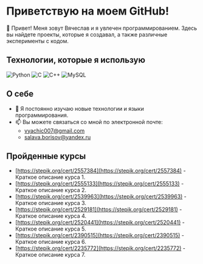 # Приветствую на моем GitHub!

👋 Привет! Меня зовут Вячеслав и я увлечен программированием. Здесь вы найдете проекты, которые я создавал, а также различные эксперименты с кодом.

## Технологии, которые я использую

![Python](https://img.shields.io/badge/-Python-FB8C00?style=flat-square&logo=python&logoColor=ffffff&labelColor=FB8C00)
![C](https://img.shields.io/badge/-C-00599C?style=flat-square&logo=c&logoColor=ffffff&labelColor=00599C)
![C++](https://img.shields.io/badge/-C++-00599C?style=flat-square&logo=cplusplus&logoColor=ffffff&labelColor=00599C)
![MySQL](https://img.shields.io/badge/-MySQL-00758F?style=flat-square&logo=mysql&logoColor=ffffff&labelColor=00758F)

## О себе

- 🌱 Я постоянно изучаю новые технологии и языки программирования.
- 📫 Вы можете связаться со мной по электронной почте: 
  - [vyachic007@gmail.com](mailto:vyachic007@gmail.com)
  - [salava.borisov@yandex.ru](mailto:salava.borisov@yandex.ru)


## Пройденные курсы

- [https://stepik.org/cert/2557384](https://stepik.org/cert/2557384) - Краткое описание курса 1.
- [https://stepik.org/cert/2555133](https://stepik.org/cert/2555133) - Краткое описание курса 2.
- [https://stepik.org/cert/2539963](https://stepik.org/cert/2539963) - Краткое описание курса 3.
- [https://stepik.org/cert/2529181](https://stepik.org/cert/2529181) - Краткое описание курса 4.
- [https://stepik.org/cert/2520441](https://stepik.org/cert/2520441) - Краткое описание курса 5.
- [https://stepik.org/cert/2390515](https://stepik.org/cert/2390515) - Краткое описание курса 6.
- [https://stepik.org/cert/2235772](https://stepik.org/cert/2235772) - Краткое описание курса 7.

